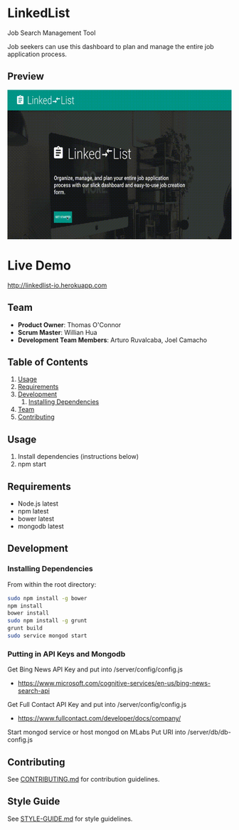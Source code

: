 # LinkedList

Job Search Management Tool

Job seekers can use this dashboard to plan and manage the entire job application process.

## Preview
![Gif of application](/client/assets/linkedList.gif)

# Live Demo

http://linkedlist-io.herokuapp.com

## Team

  - __Product Owner__: Thomas O'Connor
  - __Scrum Master__: Willian Hua
  - __Development Team Members__: Arturo Ruvalcaba, Joel Camacho

## Table of Contents

1. [Usage](#Usage)
1. [Requirements](#requirements)
1. [Development](#development)
    1. [Installing Dependencies](#installing-dependencies)
1. [Team](#team)
1. [Contributing](#contributing)

## Usage
1. Install dependencies (instructions below)
2. npm start

## Requirements

- Node.js latest
- npm latest
- bower latest
- mongodb latest

## Development

### Installing Dependencies

From within the root directory:

```sh
sudo npm install -g bower
npm install
bower install
sudo npm install -g grunt
grunt build
sudo service mongod start
```
### Putting in API Keys and Mongodb

Get Bing News API Key and put into /server/config/config.js
- https://www.microsoft.com/cognitive-services/en-us/bing-news-search-api

Get Full Contact API Key and put into /server/config/config.js
- https://www.fullcontact.com/developer/docs/company/ 

Start mongod service or host mongod on MLabs
Put URI into /server/db/db-config.js

## Contributing

See [CONTRIBUTING.md](CONTRIBUTING.md) for contribution guidelines.

## Style Guide

See [STYLE-GUIDE.md](STYLE-GUIDE.md) for style guidelines.
